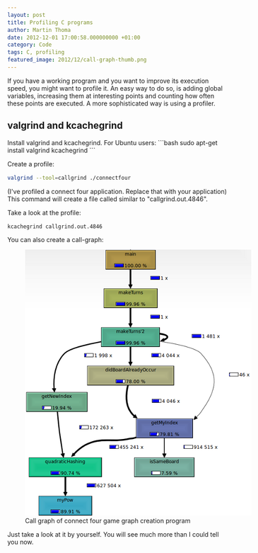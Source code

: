 ```yaml
---
layout: post
title: Profiling C programs
author: Martin Thoma
date: 2012-12-01 17:00:58.000000000 +01:00
category: Code
tags: C, profiling
featured_image: 2012/12/call-graph-thumb.png
---
```

If you have a working program and you want to improve its execution speed, you might want to profile it. An easy way to do so, is adding global variables, increasing them at interesting points and counting how often these points are executed. A more sophisticated way is using a profiler.

<h2>valgrind and kcachegrind</h2>
Install valgrind and kcachegrind. For Ubuntu users:
```bash
sudo apt-get install valgrind kcachegrind
```

Create a profile:
```bash
valgrind --tool=callgrind ./connectfour
```
(I've profiled a connect four application. Replace that with your application)
This command will create a file called similar to "callgrind.out.4846".

Take a look at the profile:
```bash
kcachegrind callgrind.out.4846
```

You can also create a call-graph:
<figure class="aligncenter">
            <a href="../images/2012/11/call-graph2.png"><img src="../images/2012/11/call-graph2.png" alt="Call graph of connect four game graph creation program" style="max-width:512px;max-height:601px" class="size-full wp-image-49691"/></a>
            <figcaption class="text-center">Call graph of connect four game graph creation program</figcaption>
        </figure>

Just take a look at it by yourself. You will see much more than I could tell you now.
